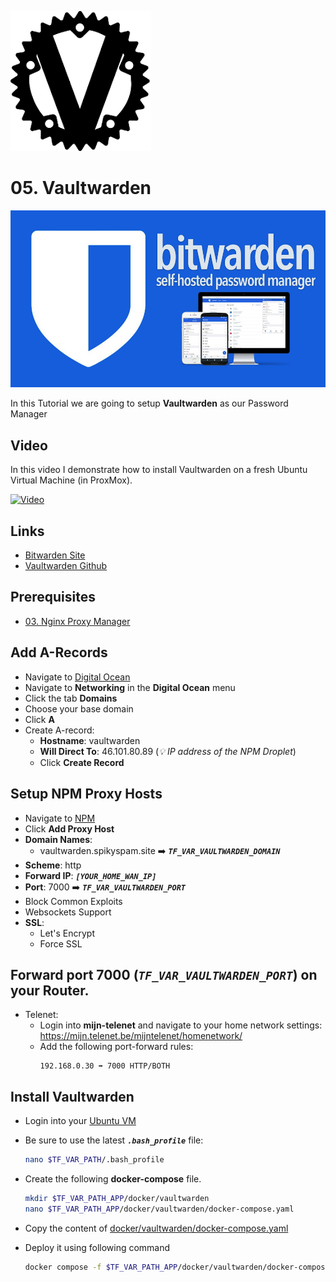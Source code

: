 ![NPM Logo](_assets/images/vaultwarden.png)
# 05. Vaultwarden

![NPM Banner](_assets/images/bw_banner.png)

In this Tutorial we are going to setup **Vaultwarden** as our Password Manager

## Video

In this video I demonstrate how to install Vaultwarden on a fresh Ubuntu Virtual Machine (in ProxMox).

[![Video](_assets/images/vaultwarden-video.png)](https://youtu.be/XXXXXXXXXXXXXXXXXXXXXXX)

## Links

- [Bitwarden Site](https://bitwarden.com)
- [Vaultwarden Github](https://github.com/dani-garcia/vaultwarden)

## Prerequisites

- [03. Nginx Proxy Manager](../03_nginx_proxy_manager/README.md)

## Add A-Records

- Navigate to [Digital Ocean](https://www.digitalocean.com/)
- Navigate to **Networking** in the **Digital Ocean** menu
- Click the tab **Domains**
- Choose your base domain
- Click **A**
- Create A-record:
  - **Hostname**: vaultwarden
  - **Will Direct To**: 46.101.80.89 (*💡 IP address of the NPM Droplet*)
  - Click **Create Record**

## Setup NPM Proxy Hosts

- Navigate to [NPM](https://spikyspam.site)
- Click **Add Proxy Host**
- **Domain Names**: 
  - vaultwarden.spikyspam.site ➡️ ***`TF_VAR_VAULTWARDEN_DOMAIN`***
- **Scheme**: http
- **Forward IP**: ***`[YOUR_HOME_WAN_IP]`***
- **Port**: 7000 ➡️ ***`TF_VAR_VAULTWARDEN_PORT`***
- Block Common Exploits
- Websockets Support
- **SSL**:
  - Let's Encrypt
  - Force SSL

## Forward port 7000 (***`TF_VAR_VAULTWARDEN_PORT`***) on your Router.

- Telenet:
  - Login into **mijn-telenet** and navigate to your home network settings:
https://mijn.telenet.be/mijntelenet/homenetwork/
  - Add the following port-forward rules:
    ```
    192.168.0.30 ➡️ 7000 HTTP/BOTH
    ```

## Install Vaultwarden

- Login into your [Ubuntu VM](../01_setting_up_a_cheap_home_lab_with_proxmox/018_ubuntu/README.md)

- Be sure to use the latest ***`.bash_profile`*** file:
  ```bash
  nano $TF_VAR_PATH/.bash_profile
  ```

- Create the following **docker-compose** file.
  ```bash
  mkdir $TF_VAR_PATH_APP/docker/vaultwarden
  nano $TF_VAR_PATH_APP/docker/vaultwarden/docker-compose.yaml
  ```

- Copy the content of [docker/vaultwarden/docker-compose.yaml](../SS/SS.APP/docker/vaultwarden/docker-compose.yaml)

- Deploy it using following command
  ```bash
  docker compose -f $TF_VAR_PATH_APP/docker/vaultwarden/docker-compose.yaml up -d
  ```
